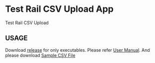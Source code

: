 # Test Rail CSV Upload App

Test Rail CSV Upload

## USAGE

Download  [release](https://code.siemens.com/emre.sencan/testrailcsvimport/-/tree/master/release) for only executables.
Please refer [User Manual](https://code.siemens.com/emre.sencan/testrailcsvupload/-/blob/master/documents/User_Manuel.docx).
And please download [Sample CSV File](https://code.siemens.com/emre.sencan/testrailcsvupload/-/blob/master/documents/SampleCSVFile.csv)

